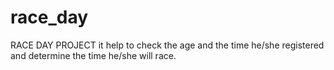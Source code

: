 # race_day
RACE DAY PROJECT
it help to check the age and the time he/she registered and determine the time he/she will race.